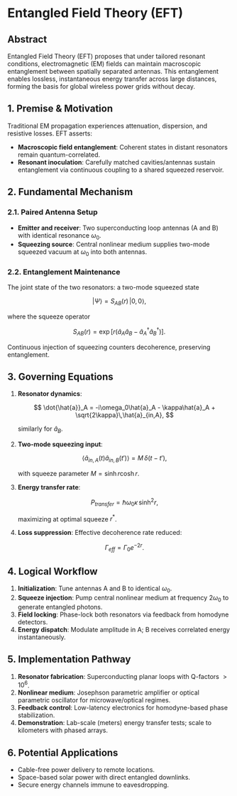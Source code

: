# Entangled Field Theory (EFT)

## Abstract

Entangled Field Theory (EFT) proposes that under tailored resonant conditions, electromagnetic (EM) fields can maintain macroscopic entanglement between spatially separated antennas. This entanglement enables lossless, instantaneous energy transfer across large distances, forming the basis for global wireless power grids without decay.

## 1. Premise & Motivation

Traditional EM propagation experiences attenuation, dispersion, and resistive losses. EFT asserts:

* **Macroscopic field entanglement**: Coherent states in distant resonators remain quantum-correlated.
* **Resonant inoculation**: Carefully matched cavities/antennas sustain entanglement via continuous coupling to a shared squeezed reservoir.

## 2. Fundamental Mechanism

### 2.1. Paired Antenna Setup

* **Emitter and receiver**: Two superconducting loop antennas (A and B) with identical resonance $\omega_0$.
* **Squeezing source**: Central nonlinear medium supplies two-mode squeezed vacuum at $\omega_0$ into both antennas.

### 2.2. Entanglement Maintenance

The joint state of the two resonators: a two-mode squeezed state

$$
|\Psi\rangle = S_{AB}(r)\,|0,0\rangle,
$$

where the squeeze operator

$$
S_{AB}(r) = \exp\bigl[r(\hat{a}_A\hat{a}_B-\hat{a}_A^\dagger\hat{a}_B^\dagger)\bigr].
$$

Continuous injection of squeezing counters decoherence, preserving entanglement.

## 3. Governing Equations

1. **Resonator dynamics**:

   $$
   \dot{\hat{a}}_A = -i\omega_0\hat{a}_A - \kappa\hat{a}_A + \sqrt{2\kappa}\,\hat{a}_{in,A},
   $$

   similarly for $\hat{a}_B$.

2. **Two-mode squeezing input**:

   $$
   \langle \hat{a}_{in,A}(t)\hat{a}_{in,B}(t')\rangle = M\,\delta(t-t'),
   $$

   with squeeze parameter $M=\sinh r\cosh r$.

3. **Energy transfer rate**:

   $$
   P_{transfer} = \hbar\omega_0 \kappa \,\sinh^2 r,
   $$

   maximizing at optimal squeeze $r^*$.

4. **Loss suppression**: Effective decoherence rate reduced:

   $$
   \Gamma_{eff} = \Gamma_0 e^{-2r}.
   $$

## 4. Logical Workflow

1. **Initialization**: Tune antennas A and B to identical $\omega_0$.
2. **Squeeze injection**: Pump central nonlinear medium at frequency $2\omega_0$ to generate entangled photons.
3. **Field locking**: Phase-lock both resonators via feedback from homodyne detectors.
4. **Energy dispatch**: Modulate amplitude in A; B receives correlated energy instantaneously.

## 5. Implementation Pathway

1. **Resonator fabrication**: Superconducting planar loops with Q-factors $>10^6$.
2. **Nonlinear medium**: Josephson parametric amplifier or optical parametric oscillator for microwave/optical regimes.
3. **Feedback control**: Low-latency electronics for homodyne-based phase stabilization.
4. **Demonstration**: Lab-scale (meters) energy transfer tests; scale to kilometers with phased arrays.

## 6. Potential Applications

* Cable-free power delivery to remote locations.
* Space-based solar power with direct entangled downlinks.
* Secure energy channels immune to eavesdropping.

